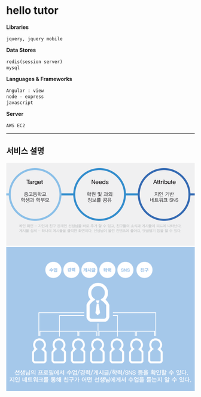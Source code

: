 hello tutor
================
**Libraries**

	jquery, jquery mobile
	
**Data Stores**

	redis(session server)
	mysql

**Languages & Frameworks**

	Angular : view
	node - express
	javascript

**Server**

	AWS EC2
	
____

## 서비스 설명

![service_1](https://github.com/ignocide/HelloTutor/blob/master/readme/service1.png)
![service_2](https://github.com/ignocide/HelloTutor/blob/master/readme/service2.png)
